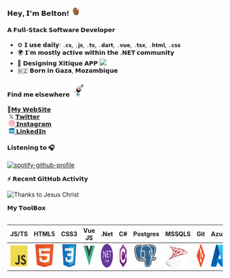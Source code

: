 ### 𝗛𝗲𝘆, 𝗜'𝗺 𝗕𝗲𝗹𝘁𝗼𝗻! <img src = "./hand-gif.gif" width = 20px>

#### 𝗔 𝗙𝘂𝗹𝗹-𝗦𝘁𝗮𝗰𝗸 𝗦𝗼𝗳𝘁𝘄𝗮𝗿𝗲 𝗗𝗲𝘃𝗲𝗹𝗼𝗽𝗲𝗿

-   ⚙️ 𝗜 𝘂𝘀𝗲 𝗱𝗮𝗶𝗹𝘆: `.𝗰𝘀`, `.𝗷𝘀`, `.𝘁𝘀`, `.𝗱𝗮𝗿𝘁`, `.𝘃𝘂𝗲`, `.𝘁𝘀𝘅`, `.𝗵𝘁𝗺𝗹`, `.𝗰𝘀𝘀`
-   🌍 𝗜'𝗺 𝗺𝗼𝘀𝘁𝗹𝘆 𝗮𝗰𝘁𝗶𝘃𝗲 𝘄𝗶𝘁𝗵𝗶𝗻 𝘁𝗵𝗲 **.𝗡𝗘𝗧 𝗰𝗼𝗺𝗺𝘂𝗻𝗶𝘁𝘆**
-   💅 𝗗𝗲𝘀𝗶𝗴𝗻𝗶𝗻𝗴 𝗫𝗶𝘁𝗶𝗾𝘂𝗲 𝗔𝗣𝗣 <img src="https://media.giphy.com/media/WUlplcMpOCEmTGBtBW/giphy.gif" width="30">
-   🇲🇿 𝗕𝗼𝗿𝗻 𝗶𝗻 𝗚𝗮𝘇𝗮, 𝗠𝗼𝘇𝗮𝗺𝗯𝗶𝗾𝘂𝗲

#### 𝗙𝗶𝗻𝗱 𝗺𝗲 𝗲𝗹𝘀𝗲𝘄𝗵𝗲𝗿𝗲 <img src = "./hello-olaf.gif" width = 30px>

🔗[𝗠𝘆 𝗪𝗲𝗯𝗦𝗶𝘁𝗲](https://devalberto.x) <br>
&nbsp;𝕏 [𝗧𝘄𝗶𝘁𝘁𝗲𝗿](https://X.com/Belton_menete) <br>
&nbsp;<a href="https://instagram.com/Belton_alberto/"><img src="instagram.svg" alt="A man holding the Bible" width="13px" height="">&nbsp;𝗜𝗻𝘀𝘁𝗮𝗴𝗿𝗮𝗺</a>
<br>
&nbsp;<a href="https://www.linkedin.com/in/beltonmenete/"><img src="./linkedin.svg" alt="A man holding the Bible" width="13px" height="">&nbsp;𝗟𝗶𝗻𝗸𝗲𝗱𝗜𝗻</a>
 
#### 𝗟𝗶𝘀𝘁𝗲𝗻𝗶𝗻𝗴 𝘁𝗼 🎧

[![spotify-github-profile](https://spotify-github-profile.kittinanx.com/api/view?uid=31hqkibozzdcacdycaddtde5ezza&cover_image=true&theme=natemoo-re&show_offline=false&background_color=121212&interchange=false&bar_color=8a33d9&bar_color_cover=false)](https://github.com/kittinan/spotify-github-profile)

<b>⚡ 𝗥𝗲𝗰𝗲𝗻𝘁 𝗚𝗶𝘁𝗛𝘂𝗯 𝗔𝗰𝘁𝗶𝘃𝗶𝘁𝘆</b> <br>
<p align="left"> <img src="https://komarev.com/ghpvc/?username=beltonmenete&color=blueviolet" alt="Thanks to Jesus Christ" />
</p>

<summary>𝗠𝘆 𝗧𝗼𝗼𝗹𝗕𝗼𝘅 </summary> <br>

| JS/TS | HTML5 | CSS3| Vue JS | .Net | C# | Postgres | MSSQLS | Git | Azure |
|----------|----------|----------|----------|----------|----------|----------|----------|----------|----------|
|<img src="https://github.com/devicons/devicon/blob/master/icons/javascript/javascript-original.svg" title="TypeScript "  alt="Typescript" width="50" height="50"/>|  <img src="https://github.com/devicons/devicon/blob/master/icons/html5/html5-original.svg" title="Dotnet "  alt="Dotnet" width="55" height="55"/>|  <img src="https://github.com/devicons/devicon/blob/master/icons/css3/css3-original.svg" title="Numpy" alt="Numpy" width="55" height="55"/>|  <img src="https://github.com/devicons/devicon/blob/master/icons/vuejs/vuejs-original.svg" title="Pandas" alt="Pandas" width="55" height="55"/>|  <img src="https://github.com/devicons/devicon/blob/master/icons/dotnetcore/dotnetcore-original.svg" title="sklearn" alt="sklearn" width="55" height="55"/>| <img src="https://github.com/devicons/devicon/blob/master/icons/csharp/csharp-original.svg" title="mpl" alt="mpl" width="55" height="55"/>| <img src="https://github.com/devicons/devicon/blob/master/icons/postgresql/postgresql-original.svg" title="mpl" alt="mpl" width="55" height="55"/>| <img src="https://github.com/devicons/devicon/blob/master/icons/microsoftsqlserver/microsoftsqlserver-original.svg" title="mpl" alt="mpl" width="55" height="55"/>|<img src="https://github.com/devicons/devicon/blob/master/icons/git/git-original.svg" title="mpl" alt="mpl" width="55" height="55"/>|<img src="https://github.com/devicons/devicon/blob/master/icons/azure/azure-original.svg" title="mpl" alt="mpl" width="55" height="55"/>|
